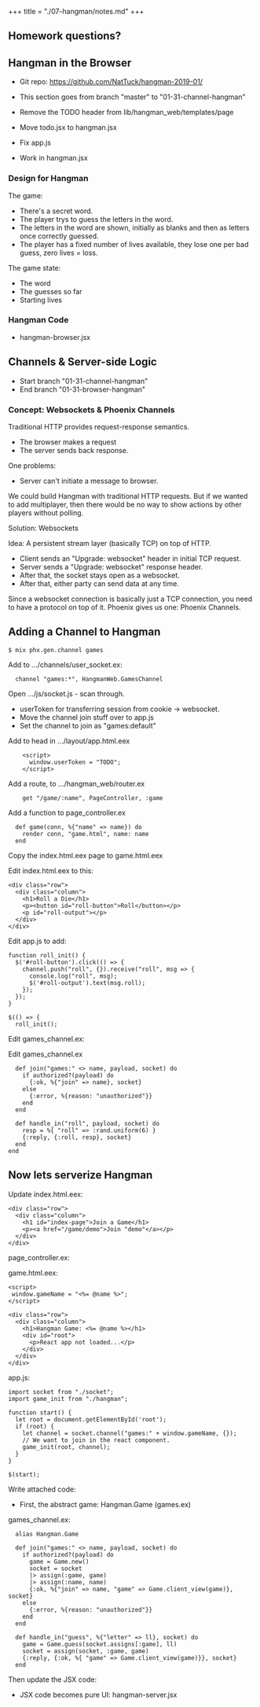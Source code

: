 +++
title = "./07-hangman/notes.md"
+++

## Homework questions?

## Hangman in the Browser

 - Git repo: https://github.com/NatTuck/hangman-2019-01/
 - This section goes from branch "master" to "01-31-channel-hangman"

 - Remove the TODO header from lib/hangman\_web/templates/page
 - Move todo.jsx to hangman.jsx
 - Fix app.js
 - Work in hangman.jsx

### Design for Hangman

The game:

 - There's a secret word.
 - The player trys to guess the letters in the word.
 - The letters in the word are shown, initially as blanks and
   then as letters once correctly guessed.
 - The player has a fixed number of lives available,
   they lose one per bad guess, zero lives = loss.

The game state:

 - The word
 - The guesses so far
 - Starting lives

### Hangman Code

 - hangman-browser.jsx

## Channels & Server-side Logic
 
 - Start branch "01-31-channel-hangman"
 - End branch "01-31-browser-hangman"

### Concept: Websockets & Phoenix Channels

Traditional HTTP provides request-response semantics. 
  
  - The browser makes a request
  - The server sends back response.

One problems:

 - Server can't initiate a message to browser.

We could build Hangman with traditional HTTP requests. But if we wanted to add
multiplayer, then there would be no way to show actions by other players without
polling.

Solution: Websockets

Idea: A persistent stream layer (basically TCP) on top of HTTP. 

 - Client sends an "Upgrade: websocket" header in initial TCP request.
 - Server sends a "Upgrade: websocket" response header.
 - After that, the socket stays open as a websocket.
 - After that, either party can send data at any time.

Since a websocket connection is basically just a TCP connection, you need
to have a protocol on top of it. Phoenix gives us one: Phoenix Channels.

## Adding a Channel to Hangman

```
$ mix phx.gen.channel games
```
  
Add to .../channels/user_socket.ex:

```
  channel "games:*", HangmanWeb.GamesChannel
```

Open .../js/socket.js - scan through.

 - userToken for transferring session from cookie -> websocket.
 - Move the channel join stuff over to app.js
 - Set the channel to join as "games:default"

Add to head in .../layout/app.html.eex

```
    <script>
      window.userToken = "TODO";
    </script>
```

Add a route, to .../hangman_web/router.ex

```
    get "/game/:name", PageController, :game
```

Add a function to page_controller.ex

```
  def game(conn, %{"name" => name}) do
    render conn, "game.html", name: name
  end
```

Copy the index.html.eex page to game.html.eex

Edit index.html.eex to this:

```
<div class="row">
  <div class="column">
    <h1>Roll a Die</h1>
    <p><button id="roll-button">Roll</button></p>
    <p id="roll-output"></p>
  </div>
</div>
```

Edit app.js to add:

```
function roll_init() {
  $('#roll-button').click(() => {
    channel.push("roll", {}).receive("roll", msg => {
      console.log("roll", msg);
      $('#roll-output').text(msg.roll);
    });
  });
}

$(() => {
  roll_init();
```

Edit games_channel.ex:

Edit games_channel.ex

```
  def join("games:" <> name, payload, socket) do
    if authorized?(payload) do
      {:ok, %{"join" => name}, socket}
    else
      {:error, %{reason: "unauthorized"}}
    end
  end

  def handle_in("roll", payload, socket) do
    resp = %{ "roll" => :rand.uniform(6) }
    {:reply, {:roll, resp}, socket}
  end
end
```

## Now lets serverize Hangman

Update index.html.eex:

```
<div class="row">
  <div class="column">
    <h1 id="index-page">Join a Game</h1>
    <p><a href="/game/demo">Join "demo"</a></p>
  </div>
</div>
```

page_controller.ex:



game.html.eex:

```
<script>
 window.gameName = "<%= @name %>";
</script>

<div class="row">
  <div class="column">
    <h1>Hangman Game: <%= @name %></h1>
    <div id="root">
      <p>React app not loaded...</p>
    </div>
  </div>
</div>
```

app.js:

```
import socket from "./socket";
import game_init from "./hangman";

function start() {
  let root = document.getElementById('root');
  if (root) {
    let channel = socket.channel("games:" + window.gameName, {});
    // We want to join in the react component.
    game_init(root, channel);
  }
}

$(start);
```

Write attached code:

 - First, the abstract game: Hangman.Game (games.ex)
 
games\_channel.ex:

```
  alias Hangman.Game

  def join("games:" <> name, payload, socket) do
    if authorized?(payload) do
      game = Game.new()
      socket = socket
      |> assign(:game, game)
      |> assign(:name, name)
      {:ok, %{"join" => name, "game" => Game.client_view(game)}, socket}
    else
      {:error, %{reason: "unauthorized"}}
    end
  end

  def handle_in("guess", %{"letter" => ll}, socket) do
    game = Game.guess(socket.assigns[:game], ll)
    socket = assign(socket, :game, game)
    {:reply, {:ok, %{ "game" => Game.client_view(game)}}, socket}
  end
```

Then update the JSX code:

 - JSX code becomes pure UI: hangman-server.jsx










